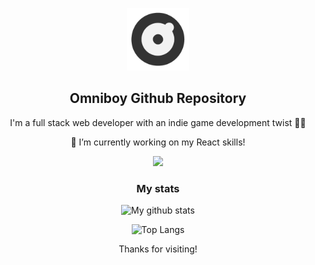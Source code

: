   <p align="center">
    <img width="100" height="100" src="https://raw.githubusercontent.com/omniboyOK/omniboyOk/master/assets/logo.png">
  </p>
  <h2 align="center">Omniboy Github Repository</h2>
  <p align="center">I'm a full stack web developer with an indie game development twist 👨‍💻</p>
<span align="center">


🔭 I’m currently working on my React skills!

<p align="center">
    <a href="https://www.linkedin.com/in/pablo-barrea/" target="_blank">
      <img src="https://img.shields.io/badge/LinkedIn-blue?style=flat&logo=linkedin&labelColor=blue" />
    </a>
  </p>

  <h3 align="center">My stats</h3>

  ![My github stats](https://github-readme-stats-mu-five.vercel.app/api?username=omniboyOK&show_icons=true)

  ![Top Langs](https://github-readme-stats-mu-five.vercel.app/api/top-langs/?username=omniboyOK&hide=CSS,GLSL,Python)

</span>
  
<p align="center">Thanks for visiting!</p>
